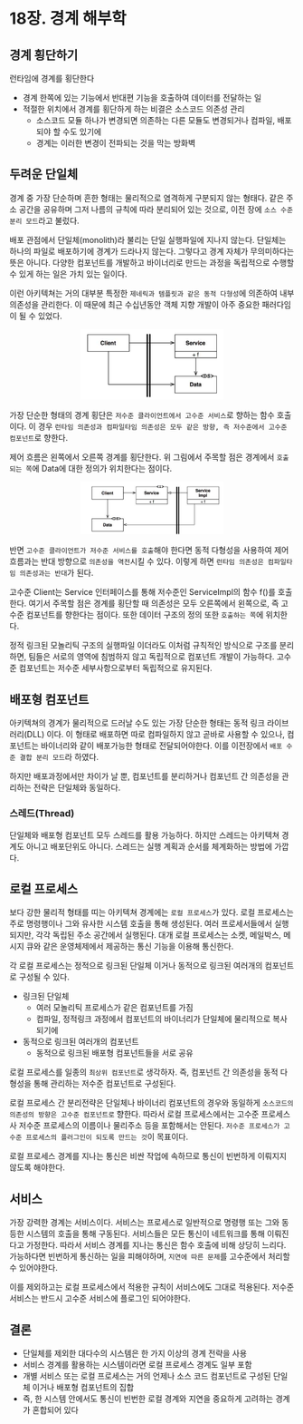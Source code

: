 # 18장. 경계 해부학

## 경계 횡단하기

런타임에 경계를 횡단한다

- 경계 한쪽에 있는 기능에서 반대편 기능을 호출하여 데이터를 전달하는 일
- 적절한 위치에서 경계를 횡단하게 하는 비결은 소스코드 의존성 관리
  - 소스코드 모듈 하나가 변경되면 의존하는 다른 모듈도 변경되거나 컴파일, 배포되야 할 수도 있기에
  - 경계는 이러한 변경이 전파되는 것을 막는 방화벽

## 두려운 단일체

경계 중 가장 단순하며 흔한 형태는 물리적으로 염격하게 구분되지 않는 형태다.
같은 주소 공간을 공유하며 그저 나름의 규칙에 따라 분리되어 있는 것으로, 이전 장에 `소스 수준 분리 모드`라고 불렀다.

배포 관점에서 단일체(monolith)라 불리는 단일 실행파일에 지나지 않는다.
단일체는 하나의 파일로 배포하기에 경계가 드라나지 않는다. 그렇다고 경계 자체가 무의미하다는 뜻은 아니다.
다양한 컴포넌트를 개발하고 바이너리로 만드는 과정을 독립적으로 수행할 수 있게 하는 일은 가치 있는 일이다.

이런 아키텍쳐는 거의 대부분 특정한 `제네릭과 템플릿과 같은 동적 다형성`에 의존하여 내부 의존성을 관리한다.
이 때문에 최근 수십년동안 객체 지향 개발이 아주 중요한 패러다임이 될 수 있었다.

<p align="center"><img src="./img/4.png" width="50%"></p>

가장 단순한 형태의 경계 횡단은 `저수준 클라이언트에서 고수준 서비스`로 향하는 함수 호출이다.
이 경우 `런타임 의존성과 컴파일타임 의존성은 모두 같은 방향, 즉 저수준에서 고수준 컴포넌트`로 향한다.

제어 흐름은 왼쪽에서 오른쪽 경계를 횡단한다. 위 그림에서 주목할 점은 경계에서 `호출되는 쪽`에 Data에 대한 정의가 위치한다는 점이다.

<p align="center"><img src="./img/5.png" width="50%"></p>

반면 `고수준 클라이언트가 저수준 서비스를 호출`해야 한다면 동적 다형성을 사용하여 제어흐름과는 반대 방향으로 `의존성을 역전`시킬 수 있다.
이렇게 하면 `런타임 의존성은 컴파일타임 의존성과는 반대`가 된다.

고수준 Client는 Service 인터페이스를 통해 저수준인 ServiceImpl의 함수 f()를 호출한다.
여기서 주목할 점은 경계를 횡단할 때 의존성은 모두 오른쪽에서 왼쪽으로, 즉 고수준 컴포넌트를 향한다는 점이다.
또한 데이터 구조의 정의 또한 `호출하는 쪽`에 위치한다.

정적 링크된 모놀리틱 구조의 실행파일 이더라도 이처럼 규칙적인 방식으로 구조를 분리하면,
팀들은 서로의 영역에 침범하지 않고 독립적으로 컴포넌트 개발이 가능하다. 고수준 컴포넌트는 저수준 세부사항으로부터 독립적으로 유지된다.

## 배포형 컴포넌트

아키텍쳐의 경계가 물리적으로 드러날 수도 있는 가장 단순한 형태는 동적 링크 라이브러리(DLL) 이다.
이 형태로 배포하면 따로 컴파일하지 않고 곧바로 사용할 수 있으나, 컴포넌트는 바이너리와 같이 배포가능한 형태로 전달되어야한다.
이를 이전장에서 `배포 수준 결합 분리 모드`라 하였다.

하지만 배포과정에서만 차이가 날 뿐, 컴포넌트를 분리하거나 컴포넌트 간 의존성을 관리하는 전략은 단일체와 동일하다.

### 스레드(Thread)

단일체와 배포형 컴포넌트 모두 스레드를 활용 가능하다. 하지만 스레드는 아키텍쳐 경계도 아니고 배포단위도 아니다.
스레드는 실행 계획과 순서를 체계화하는 방법에 가깝다.

## 로컬 프로세스

보다 강한 물리적 형태를 띠는 아키텍쳐 경계에는 `로컬 프로세스`가 있다.
로컬 프로세스는 주로 명령행이나 그와 유사한 시스템 호출을 통해 생성된다. 여러 프로세서들에서 실행되지만,
각각 독립된 주소 공간에서 실행된다. 대개 로컬 프로세스는 소켓, 메일박스, 메시지 큐와 같은 운영체제에서 제공하는 통신 기능을 이용해 통신한다.

각 로컬 프로세스는 정적으로 링크된 단일체 이거나 동적으로 링크된 여러개의 컴포넌트로 구성될 수 있다.

- 링크된 단일체
  - 여러 모놀리틱 프로세스가 같은 컴포넌트를 가짐
  - 컴파일, 정적링크 과정에서 컴포넌트의 바이너리가 단일체에 물리적으로 복사되기에
- 동적으로 링크된 여러개의 컴포넌트
  - 동적으로 링크된 배포형 컴포넌트들을 서로 공유

로컬 프로세스를 일종의 `최상위 컴포넌트`로 생각하자. 즉, 컴포넌트 간 의존성을 동적 다형성을 통해
관리하는 저수준 컴포넌트로 구성된다.

로컬 프로세스 간 분리전략은 단일체나 바이너리 컴포넌트의 경우와 동일하게 `소스코드의 의존성의 방향은 고수준 컴포넌트로` 향한다.
따라서 로컬 프로세스에서는 고수준 프로세스사 저수준 프로세스의 이름이나 물리주소 등을 포함해서는 안된다.
`저수준 프로세스가 고수준 프로세스의 플러그인이 되도록 만드는 것`이 목표이다.

로컬 프로세스 경계를 지나는 통신은 비싼 작업에 속하므로 통신이 빈번하게 이뤄지지 않도록 해야한다.

## 서비스

가장 강력한 경계는 서비스이다. 서비스는 프로세스로 일반적으로 명령행 또는 그와 동등한 시스템의 호출을 통해 구동된다.
서비스들은 모든 통신이 네트워크를 통해 이뤄진다고 가정한다. 따라서 서비스 경계를 지나는 통신은 함수 호출에 비해 상당히 느리다.
가능하다면 빈번하게 통신하는 일을 피해야하며, `지연에 따른 문제`를 고수준에서 처리할 수 있어야한다.

이를 제외하고는 로컬 프로세스에서 적용한 규칙이 서비스에도 그대로 적용된다.
저수준 서비스는 반드시 고수준 서비스에 플로그인 되어야한다.

## 결론

- 단일체를 제외한 대다수의 시스템은 한 가지 이상의 경계 전략을 사용
- 서비스 경계를 활용하는 시스템이라면 로컬 프로세스 경계도 일부 포함
- 개별 서비스 또는 로컬 프로세스는 거의 언제나 소스 코드 컴포넌트로 구성된 단일체 이거나 배포형 컴포넌트의 집합
- 즉, 한 시스템 안에서도 통신이 빈번한 로컬 경계와 지연을 중요하게 고려하는 경계가 혼합되어 있다